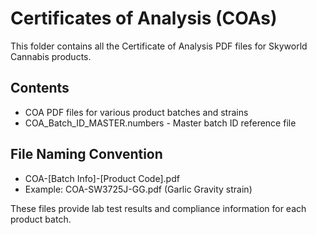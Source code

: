 # Certificates of Analysis (COAs)

This folder contains all the Certificate of Analysis PDF files for Skyworld Cannabis products.

## Contents
- COA PDF files for various product batches and strains
- COA_Batch_ID_MASTER.numbers - Master batch ID reference file

## File Naming Convention
- COA-[Batch Info]-[Product Code].pdf
- Example: COA-SW3725J-GG.pdf (Garlic Gravity strain)

These files provide lab test results and compliance information for each product batch.